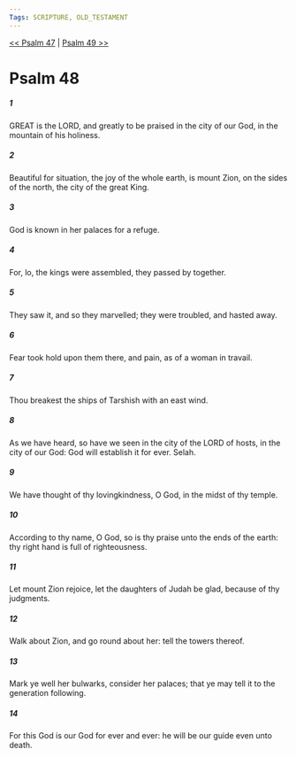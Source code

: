 ```yaml
---
Tags: SCRIPTURE, OLD_TESTAMENT
---
```


[<< Psalm 47](OLD_TESTAMENT/19_Psalms/Psalm_47.md) | [Psalm 49 >>](OLD_TESTAMENT/19_Psalms/Psalm_49.md)

# Psalm 48

##### 1
 GREAT is the LORD, and greatly to be praised in the city of our God, in the mountain of his holiness.
##### 2
 Beautiful for situation, the joy of the whole earth, is mount Zion, on the sides of the north, the city of the great King.
##### 3
 God is known in her palaces for a refuge.
##### 4
 For, lo, the kings were assembled, they passed by together.
##### 5
 They saw it, and so they marvelled; they were troubled, and hasted away.
##### 6
 Fear took hold upon them there, and pain, as of a woman in travail.
##### 7
 Thou breakest the ships of Tarshish with an east wind.
##### 8
 As we have heard, so have we seen in the city of the LORD of hosts, in the city of our God: God will establish it for ever.  Selah.
##### 9
 We have thought of thy lovingkindness, O God, in the midst of thy temple.
##### 10
 According to thy name, O God, so is thy praise unto the ends of the earth: thy right hand is full of righteousness.
##### 11
 Let mount Zion rejoice, let the daughters of Judah be glad, because of thy judgments.
##### 12
 Walk about Zion, and go round about her: tell the towers thereof.
##### 13
 Mark ye well her bulwarks, consider her palaces; that ye may tell it to the generation following.
##### 14
 For this God is our God for ever and ever: he will be our guide even unto death.
